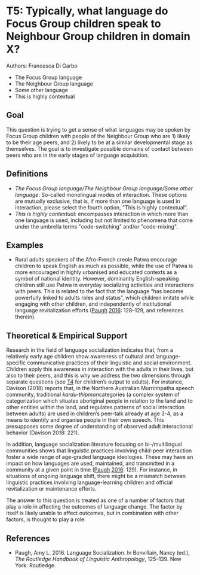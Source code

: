 # T5: Typically, what language do Focus Group children speak to Neighbour Group children in domain X?

Authors: Francesca Di Garbo
- The Focus Group language
- The Neighbour Group language
- Some other language
- This is highly contextual

## Goal

This question is trying to get a sense of what languages may be spoken by Focus Group children with people of the Neighbour Group who are 1) likely to be their age peers, and 2) likely to be at a similar developmental stage as themselves. The goal is to investigate possible domains of contact between peers who are in the early stages of language acquisition.


## Definitions

- *The Focus Group language/The Neighbour Group language/Some other language*: So-called monolingual modes of interaction. These options are mutually exclusive, that is, if more than one language is used in interaction, please select the fourth option, "This is highly contextual”.
- *This is highly contextual*: encompasses interaction in which more than one language is used, including but not limited to phenomena that come under the umbrella terms "code-switching" and/or "code-mixing".

## Examples

- Rural adults speakers of the Afro-French creole Patwa encourage children to speak English as much as possible, while the use of Patwa is more encouraged in highly urbanised and educated contexts as a symbol of national identity. However, dominantly English-speaking children still use Patwa in everyday socializing activities and interactions with peers. This is related to the fact that the language “has become powerfully linked to adults roles and status”, which children imitate while engaging with other children, and independently of institutional language revitalization efforts ([Paugh](#source-Paugh2016) [2016](#source-Paugh2016): 128–129, and references therein).

## Theoretical & Empirical Support

Research in the field of language socialization indicates that, from a relatively early age children show awareness of cultural and language-specific communicative practices of their linguistic and social environment. Children apply this awareness in interaction with the adults in their lives, but also to their peers, and this is why we address the two dimensions through separate questions (see [T4](T4.md) for children’s output to adults). For instance, Davison (2018) reports that, in the Northern Australian Murrinhpatha speech community, traditional *kardu-thipman*categories (a complex system of categorization which situates aboriginal people in relation to the land and to other entities within the land, and regulates patterns of social interaction between adults) are used in children’s peer-talk already at age 3-4, as a means to identify and organise people in their own speech. This presupposes some degree of understanding of observed adult interactional behavior (Davison 2018: 221).

In addition, language socialization literature focusing on bi-/multilingual communities shows that linguistic practices involving child-peer interaction foster a wide range of age-graded language ideologies. These may have an impact on how languages are used, maintained, and transmitted in a community at a given point in time ([Paugh](#source-Paugh2016) [2016](#source-Paugh2016): 129). For instance, in situations of ongoing language shift, there might be a mismatch between linguistic practices involving language-learning children and official revitalization or maintenance efforts.

The answer to this question is treated as one of a number of factors that play a role in affecting the outcomes of language change. The factor by itself is likely unable to affect outcomes, but in combination with other factors, is thought to play a role.

## References

- <a id="source-Paugh2016"> </a>Paugh, Amy L. 2016. Language Socialization. In Bonvillain, Nancy (ed.), _The Routledge Handbook of Linguistic Anthropology_, 125–139. New York: Routledge.
